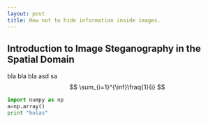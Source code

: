```yaml
---
layout: post
title: How not to hide information inside images.
---
```

## Introduction to Image Steganography in the Spatial Domain

bla bla bla
asd
sa
$$
\sum_{i=1}^{\inf}\fraq{1}{i}
$$

```python
import numpy as np
a=np.array()
print "holas"
```
